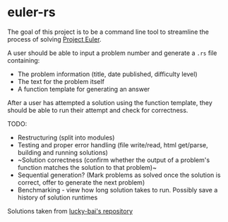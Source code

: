 # euler-rs
The goal of this project is to be a command line tool to streamline the process of solving [Project Euler](https://projecteuler.net/).

A user should be able to input a problem number and generate a `.rs` file containing:
  - The problem information (title, date published, difficulty level)
  - The text for the problem itself
  - A function template for generating an answer

After a user has attempted a solution using the function template, they should be able to run their attempt and check for correctness. 

TODO:
  - Restructuring (split into modules)
  - Testing and proper error handling (file write/read, html get/parse, building and running solutions)
  - ~Solution correctness (confirm whether the output of a problem's function matches the solution to that problem)~
  - Sequential generation? (Mark problems as solved once the solution is correct, offer to generate the next problem)
  - Benchmarking - view how long solution takes to run. Possibly save a history of solution runtimes

Solutions taken from [lucky-bai's repository](https://github.com/lucky-bai/projecteuler-solutions)
